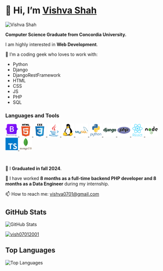 # 👋 Hi, I’m [Vishva Shah](https://vish07012001.github.io/)

![Vishva Shah](https://readme-typing-svg.herokuapp.com/?lines=Vishva+Shah;Web+developer&font=Fira%20Code&width=440&height=45&color=68C3D4&vCenter=true&size=21)

**Computer Science Graduate from Concordia University.**

I am highly interested in **Web Development**.

👀 I’m a coding geek who loves to work with:
- Python
- Django
- DjangoRestFramework
- HTML
- CSS
- JS
- PHP
- SQL

<h3>Languages and Tools</h3>
<p>    
  <a href="https://www.w3schools.com/cs/" target="_blank" rel="noreferrer"> 
    <img src="https://github.com/devicons/devicon/blob/master/icons/bootstrap/bootstrap-original-wordmark.svg" alt="bootstrap" width="40" height="40"/> 
  </a> 
  <a href="https://www.w3.org/html/" target="_blank" rel="noreferrer"> 
    <img src="https://raw.githubusercontent.com/devicons/devicon/master/icons/html5/html5-original-wordmark.svg" alt="html5" width="40" height="40"/> 
  </a> 
   <a href="https://www.w3.org/html/" target="_blank" rel="noreferrer"> 
    <img src="https://github.com/devicons/devicon/blob/master/icons/css3/css3-original-wordmark.svg" alt="css3" width="40" height="40"/> 
  </a>   
  <a href="https://www.java.com" target="_blank" rel="noreferrer"> 
    <img src="https://raw.githubusercontent.com/devicons/devicon/master/icons/java/java-original.svg" alt="java" width="40" height="40"/> 
  </a> 
  <a href="https://www.linux.org/" target="_blank" rel="noreferrer"> 
    <img src="https://raw.githubusercontent.com/devicons/devicon/master/icons/linux/linux-original.svg" alt="linux" width="40" height="40"/> 
  </a> 
  <a href="https://www.mysql.com/" target="_blank" rel="noreferrer"> 
    <img src="https://raw.githubusercontent.com/devicons/devicon/master/icons/mysql/mysql-original-wordmark.svg" alt="mysql" width="40" height="40"/> 
  </a> 
  <a href="https://www.w3.org/html/" target="_blank" rel="noreferrer">
     <img src="https://github.com/devicons/devicon/blob/master/icons/python/python-original-wordmark.svg" alt="python" width="40" height="40"/> 
  </a>   
  <a href="https://www.w3.org/html/" target="_blank" rel="noreferrer">
     <img src="https://github.com/devicons/devicon/blob/master/icons/django/django-plain-wordmark.svg" alt="django" width="40" height="40"/> 
  </a> 
   <a href="https://www.w3.org/html/" target="_blank" rel="noreferrer">
     <img src="https://github.com/devicons/devicon/blob/master/icons/php/php-original.svg" alt="php" width="40" height="40"/> 
  </a>  
  <a href="https://reactjs.org/" target="_blank" rel="noreferrer">
  <img src="https://github.com/devicons/devicon/blob/master/icons/react/react-original-wordmark.svg" alt="react" width="40" height="40"/> 
</a>
<a href="https://nodejs.org/" target="_blank" rel="noreferrer">
  <img src="https://github.com/devicons/devicon/blob/master/icons/nodejs/nodejs-original-wordmark.svg" alt="nodejs" width="40" height="40"/> 
</a>
<a href="https://www.typescriptlang.org/" target="_blank" rel="noreferrer">
  <img src="https://github.com/devicons/devicon/blob/master/icons/typescript/typescript-original.svg" alt="typescript" width="40" height="40"/> 
</a>
<a href="https://www.mongodb.com/" target="_blank" rel="noreferrer">
  <img src="https://github.com/devicons/devicon/blob/master/icons/mongodb/mongodb-original-wordmark.svg" alt="mongodb" width="40" height="40"/> 
</a>

</p>
<br>

🌱 I **Graduated in fall 2024**.

💞️ I have worked **8 months as a full-time backend PHP developer and 8 months as a Data Engineer** during my internship.

📫 How to reach me: [vishva0701@gmail.com](mailto:vishva0701@gmail.com)

## GitHub Stats

![GitHub Stats](https://github-readme-stats.vercel.app/api?username=vish07012001&theme=highcontrast&show_icons=true&count_private=true)
<p > 
  <a href="https://github.com/ryo-ma/github-profile-trophy">
    <img src="https://github-profile-trophy.vercel.app/?username=vish07012001" alt="vish07012001" />
  </a> 
</p>

## Top Languages

![Top Languages](https://github-readme-stats.vercel.app/api/top-langs/?username=vish07012001&langs_count=30&layout=compact&hide_border=true)
